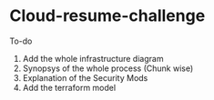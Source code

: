 # Cloud-resume-challenge

To-do
1. Add the whole infrastructure diagram
2. Synopsys of the whole process (Chunk wise)
3. Explanation of the Security Mods
4. Add the terraform model
